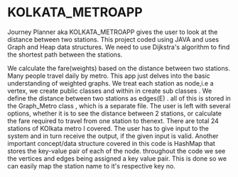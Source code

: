 # KOLKATA_METROAPP
Journey Planner aka KOLKATA_METROAPP gives the user to look at the distance between two stations. This project coded using JAVA and uses Graph and Heap data structures. We need to use Dijkstra's algorithm to find the shortest path between the stations.

We calculate the fare(weights) based on the distance between two stations. Many people travel daily by metro. This app just delves into the basic understanding
of weighted graphs. We treat each station as node,i.e a vertex, we create public classes and within in create sub classes . We define the distance
between two stations as edges(E) . all of this is stored in the Graph_Metro class , which is a separate file. The user is left with several options, whether it is to see the distance between 2 stations, or calculate the fare required to travel from one station to thenext. There are total 24 stations of KOlkata metro I covered. The user has to give input to the system and in turn receive the output, if the given input is valid. 
Another important concept/data structure covered in this code is HashMap that stores the key-value pair of each of the node. throughout the code we see the vertices and edges being assigned a key value pair. This is done so we can easily map the station name to it's respective  key no.
